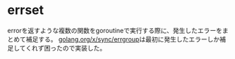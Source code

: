 # errset

errorを返すような複数の関数をgoroutineで実行する際に、発生したエラーをまとめて補足する。
[golang.org/x/sync/errgroup](https://pkg.go.dev/golang.org/x/sync/errgroup)は最初に発生したエラーしか補足してくれず困ったので実装した。
